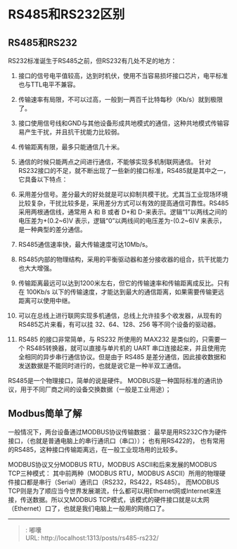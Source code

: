 # RS485和RS232区别

## RS485和RS232

RS232标准诞生于RS485之前，但RS232有几处不足的地方：

1. 接口的信号电平值较高，达到时机伏，使用不当容易损坏接口芯片，电平标准也与TTL电平不兼容。
2. 传输速率有局限，不可以过高，一般到一两百千比特每秒（Kb/s）就到极限了。
3. 接口使用信号线和GND与其他设备形成共地模式的通信，这种共地模式传输容易产生干扰，并且抗干扰能力比较弱。
4. 传输距离有限，最多只能通信几十米。
5. 通信的时候只能两点之间进行通信，不能够实现多机制联网通信。
针对RS232接口的不足，就不断出现了一些新的接口标准，RS485就是其中之一，它具备以下特点：

1. 采用差分信号。差分最大的好处就是可以抑制共模干扰。尤其当工业现场环境比较复杂，干扰比较多是，采用差分方式可以有效的提高通信可靠性。RS485 采用两根通信线，通常用 A 和 B 或者 D+和 D-来表示。逻辑“1”以两线之间的电压差为+(0.2~6)V 表示，逻辑“0”以两线间的电压差为-(0.2~6)V 来表示，是一种典型的差分通信。
2. RS485通信速率快，最大传输速度可达10Mb/s。
3. RS485内部的物理结构，采用的平衡驱动器和差分接收器的组合，抗干扰能力也大大增强。
4. 传输距离最远可以达到1200米左右，但它的传输速率和传输距离成反比。只有在 100Kb/s 以下的传输速度，才能达到最大的通信距离，如果需要传输更远距离可以使用中继。
5. 可以在总线上进行联网实现多机通信，总线上允许挂多个收发器，从现有的 RS485芯片来看，有可以挂 32、64、128、256 等不同个设备的驱动器。
6. RS485 的接口非常简单，与 RS232 所使用的 MAX232 是类似的，只需要一个 RS485转换器，就可以直接与单片机的 UART 串口连接起来，并且使用完全相同的异步串行通信协议。但是由于 RS485 是差分通信，因此接收数据和发送数据是不能同时进行的，也就是说它是一种半双工通信。

RS485是一个物理接口，简单的说是硬件。 MODBUS是一种国际标准的通讯协议，用于不同厂商之间的设备交换数据（一般是工业用途）；


## Modbus简单了解

一般情况下，两台设备通过MODBUS协议传输数据： 最早是用RS232C作为硬件接口，（也就是普通电脑上的串行通讯口（串口））； 也有用RS422的， 也有常用的RS485，这种接口传输距离远，在一般工业现场用的比较多。

MODBUS协议又分MODBUS RTU，MODBUS ASCII和后来发展的MODBUS TCP三种模式： 其中前两种（MODBUS RTU，MODBUS ASCII）所用的物理硬件接口都是串行（Serial）通讯口（RS232，RS422，RS485）。 而MODBUS TCP则是为了顺应当今世界发展潮流，什么都可以用Ethernet网或Internet来连接，传送数据。所以又MODBUS TCP模式，该模式的硬件接口就是以太网（Ethernet）口了，也就是我们电脑上一般用的网络口了。

---

> : 嘟囔  
> URL: http://localhost:1313/posts/rs485-rs232/  


